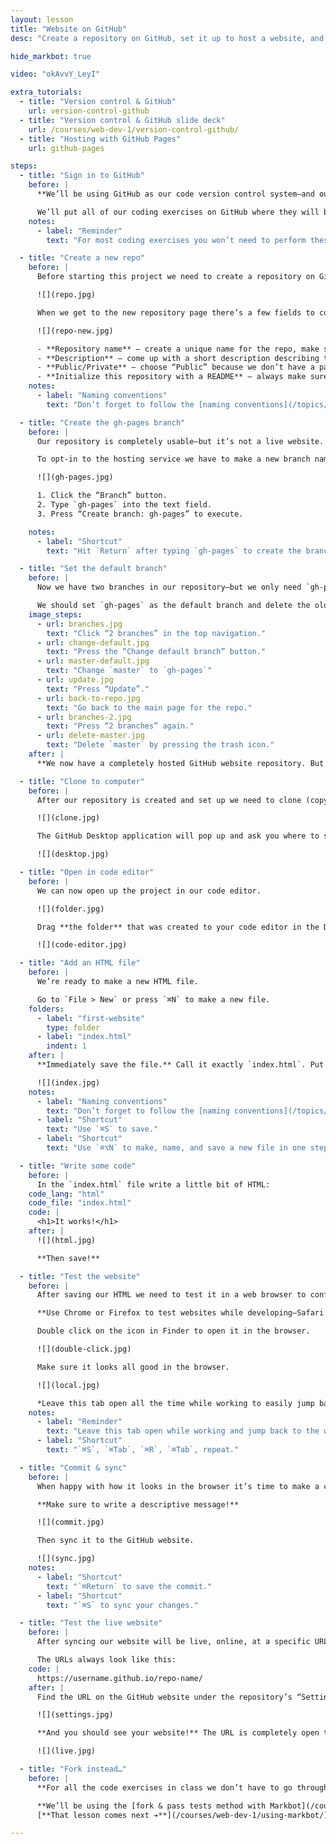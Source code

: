 ```yaml
---
layout: lesson
title: "Website on GitHub"
desc: "Create a repository on GitHub, set it up to host a website, and launch a single page site."

hide_markbot: true

video: "okAvvY_LeyI"

extra_tutorials:
  - title: "Version control & GitHub"
    url: version-control-github
  - title: "Version control & GitHub slide deck"
    url: /courses/web-dev-1/version-control-github/
  - title: "Hosting with GitHub Pages"
    url: github-pages

steps:
  - title: "Sign in to GitHub"
    before: |
      **We’ll be using GitHub as our code version control system—and our web host.**

      We’ll put all of our coding exercises on GitHub where they will be live websites visible to anybody.
    notes:
      - label: "Reminder"
        text: "For most coding exercises you won’t need to perform these steps, you’ll be using the [fork & pass tests method](/courses/web-dev-1/fork-pass-tests/) to hand in all your work."

  - title: "Create a new repo"
    before: |
      Before starting this project we need to create a repository on GitHub. The repository will hold all of our website code, all the history of our project, and be our host.

      ![](repo.jpg)

      When we get to the new repository page there’s a few fields to complete.

      ![](repo-new.jpg)

      - **Repository name** — create a unique name for the repo, make sure it follows the [naming conventions](/topics/naming-paths-cheat-sheet/#naming-conventions).
      - **Description** — come up with a short description describing the purpose of the project.
      - **Public/Private** — choose “Public” because we don’t have a paid accounts.
      - **Initialize this repository with a README** — always make sure this is enabled.
    notes:
      - label: "Naming conventions"
        text: "Don’t forget to follow the [naming conventions](/topics/naming-paths-cheat-sheet/#naming-conventions)."

  - title: "Create the gh-pages branch"
    before: |
      Our repository is completely usable—but it’s not a live website. By default GitHub allows us to share code online, but we have to opt-in to their website hosting service.

      To opt-in to the hosting service we have to make a new branch named `gh-pages`

      ![](gh-pages.jpg)

      1. Click the “Branch” button.
      2. Type `gh-pages` into the text field.
      3. Press “Create branch: gh-pages” to execute.

    notes:
      - label: "Shortcut"
        text: "Hit `Return` after typing `gh-pages` to create the branch."

  - title: "Set the default branch"
    before: |
      Now we have two branches in our repository—but we only need `gh-pages`

      We should set `gh-pages` as the default branch and delete the old `master` branch.
    image_steps:
      - url: branches.jpg
        text: "Click “2 branches” in the top navigation."
      - url: change-default.jpg
        text: "Press the “Change default branch” button."
      - url: master-default.jpg
        text: "Change `master` to `gh-pages`"
      - url: update.jpg
        text: "Press “Update”."
      - url: back-to-repo.jpg
        text: "Go back to the main page for the repo."
      - url: branches-2.jpg
        text: "Press “2 branches” again."
      - url: delete-master.jpg
        text: "Delete `master` by pressing the trash icon."
    after: |
      **We now have a completely hosted GitHub website repository. But it doesn’t work yet because there’s no HTML in it.**

  - title: "Clone to computer"
    before: |
      After our repository is created and set up we need to clone (copy) it to our computer by pressing the “Clone to desktop” button.

      ![](clone.jpg)

      The GitHub Desktop application will pop up and ask you where to save the repository. Put it into your `web-dev` folder—**you don’t have to make a folder specifically for this repo, the app will make it for you.**

      ![](desktop.jpg)

  - title: "Open in code editor"
    before: |
      We can now open up the project in our code editor.

      ![](folder.jpg)

      Drag **the folder** that was created to your code editor in the Dock.

      ![](code-editor.jpg)

  - title: "Add an HTML file"
    before: |
      We’re ready to make a new HTML file.

      Go to `File > New` or press `⌘N` to make a new file.
    folders:
      - label: "first-website"
        type: folder
      - label: "index.html"
        indent: 1
    after: |
      **Immediately save the file.** Call it exactly `index.html`. Put it into the `first-website` folder.

      ![](index.jpg)
    notes:
      - label: "Naming conventions"
        text: "Don’t forget to follow the [naming conventions](/topics/naming-paths-cheat-sheet/#naming-conventions)."
      - label: "Shortcut"
        text: "Use `⌘S` to save."
      - label: "Shortcut"
        text: "Use `⌘⌥N` to make, name, and save a new file in one step. Only works when a folder is open in your code editor."

  - title: "Write some code"
    before: |
      In the `index.html` file write a little bit of HTML:
    code_lang: "html"
    code_file: "index.html"
    code: |
      <h1>It works!</h1>
    after: |
      ![](html.jpg)

      **Then save!**

  - title: "Test the website"
    before: |
      After saving our HTML we need to test it in a web browser to confirm it works.

      **Use Chrome or Firefox to test websites while developing—Safari isn’t good enough.**

      Double click on the icon in Finder to open it in the browser.

      ![](double-click.jpg)

      Make sure it looks all good in the browser.

      ![](local.jpg)

      *Leave this tab open all the time while working to easily jump back and forth.*
    notes:
      - label: "Reminder"
        text: "Leave this tab open while working and jump back to the window with `⌘Tab` when you want to test—press `⌘R` to refresh the browser."
      - label: "Shortcut"
        text: "`⌘S`, `⌘Tab`, `⌘R`, `⌘Tab`, repeat."

  - title: "Commit & sync"
    before: |
      When happy with how it looks in the browser it’s time to make a commit to save the state of our code.

      **Make sure to write a descriptive message!**

      ![](commit.jpg)

      Then sync it to the GitHub website.

      ![](sync.jpg)
    notes:
      - label: "Shortcut"
        text: "`⌘Return` to save the commit."
      - label: "Shortcut"
        text: "`⌘S` to sync your changes."

  - title: "Test the live website"
    before: |
      After syncing our website will be live, online, at a specific URL.

      The URLs always look like this:
    code: |
      https://username.github.io/repo-name/
    after: |
      Find the URL on the GitHub website under the repository’s “Settings” tab.

      ![](settings.jpg)

      **And you should see your website!** The URL is completely open to anyone in the world.

      ![](live.jpg)

  - title: "Fork instead…"
    before: |
      **For all the code exercises in class we don’t have to go through the `gh-pages` branching set up process above.**

      **We’ll be using the [fork & pass tests method with Markbot](/courses/web-dev-1/using-markbot/) to hand in all work.**
      [**That lesson comes next ➔**](/courses/web-dev-1/using-markbot/)

---
```

